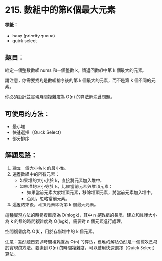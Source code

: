 # 215. 數組中的第K個最大元素
#### 標籤：
- heap (priority queue)
- quick select

## 題目：
給定一個整數數組 nums 和一個整數 k，請返回數組中第 k 個最大的元素。

請注意，你需要找的是數組排序後的第 k 個最大的元素，而不是第 k 個不同的元素。

你必須設計並實現時間複雜度為 O(n) 的算法解決此問題。

## 可使用的方法：
- 最小堆
- 快速選擇（Quick Select）
- 部分排序

## 解題思路： 
1. 建立一個大小為 k 的最小堆。
2. 遍歷數組中的所有元素：
   - 如果堆的大小小於 k，直接將元素加入堆中。
   - 如果堆的大小等於 k，比較當前元素與堆頂元素：
     - 如果當前元素大於堆頂元素，移除堆頂元素，將當前元素加入堆中。
     - 否則，忽略當前元素。
3. 遍歷結束後，堆頂元素即為第 k 個最大元素。

這種實現方法的時間複雜度為 O(nlogk)，其中 n 是數組的長度。建立和維護大小為 k 的堆的時間複雜度為 O(logk)，需要對 n 個元素進行處理。

空間複雜度為 O(k)，用於存儲堆中的 k 個元素。

注意：雖然題目要求時間複雜度為 O(n) 的算法，但堆的解法仍然是一個有效且易於實現的方法。要達到 O(n) 的時間複雜度，可以使用快速選擇（Quick Select）算法。
